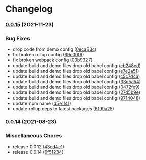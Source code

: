 # Changelog

### [0.0.15](https://www.github.com/kissmybutton/motorcortex-banners/compare/v0.0.14...v0.0.15) (2021-11-23)


### Bug Fixes

* drop code from demo config ([0eca33c](https://www.github.com/kissmybutton/motorcortex-banners/commit/0eca33cbe22dad6b840e3ff74f97e3f7c36cdc5a))
* fix broken rollup config ([69c00f6](https://www.github.com/kissmybutton/motorcortex-banners/commit/69c00f647c79d0cd2b90ff63cf69128ac9ec0438))
* fix broken webpack config ([03b9327](https://www.github.com/kissmybutton/motorcortex-banners/commit/03b9327b78f88b95da800bbfd439cd2405676559))
* update build and demo files drop old babel config ([cb248ed](https://www.github.com/kissmybutton/motorcortex-banners/commit/cb248ed2a8981e6b741d7fd733ba37231733f9e1))
* update build and demo files drop old babel config ([e7e2a51](https://www.github.com/kissmybutton/motorcortex-banners/commit/e7e2a51a5ae7ddb670a2bb5ea6d8730d975b460f))
* update build and demo files drop old babel config ([c5c7d4a](https://www.github.com/kissmybutton/motorcortex-banners/commit/c5c7d4a9f0583f4bb99d89d492597ef1bdc4ac28))
* update build and demo files drop old babel config ([33d5a54](https://www.github.com/kissmybutton/motorcortex-banners/commit/33d5a549e46b0dc4da78f8d10bc893b24c02f96e))
* update build and demo files drop old babel config ([0472fe9](https://www.github.com/kissmybutton/motorcortex-banners/commit/0472fe96caf6054cdc44a93bd9acf9f3edb38a0e))
* update build and demo files drop old babel config ([27d5b9e](https://www.github.com/kissmybutton/motorcortex-banners/commit/27d5b9e97db0cf76f009eeba9431bcc2cd316f63))
* update build and demo files drop old babel config ([9714048](https://www.github.com/kissmybutton/motorcortex-banners/commit/97140488b610c855497361f702d5ae88791e2a38))
* update npm name ([d5e1f41](https://www.github.com/kissmybutton/motorcortex-banners/commit/d5e1f41e0f3f54ea45cb5531dbbf35d7acd40557))
* update rollup deps to latest packages ([6199a25](https://www.github.com/kissmybutton/motorcortex-banners/commit/6199a25796440eb9a1838b8e90264feb0310acff))

### 0.0.14 (2021-08-23)


### Miscellaneous Chores

* release 0.0.12 ([43cd4c1](https://www.github.com/kissmybutton/motorcortex-banners/commit/43cd4c1da75d2b52eef031775f94b09549c48d31))
* release 0.0.14 ([6f51234](https://www.github.com/kissmybutton/motorcortex-banners/commit/6f5123476b2d69704105ef1c5fc99012aaa654c4))
